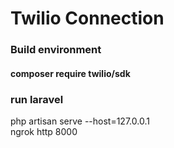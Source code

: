 # Twilio Connection

### Build environment

#### composer require twilio/sdk

### run laravel

php artisan serve --host=127.0.0.1 <br>
ngrok http 8000

###